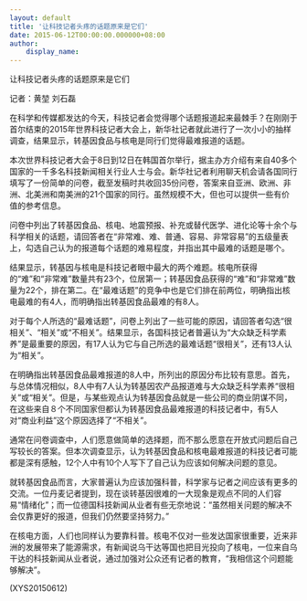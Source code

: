 ```yaml
---
layout: default
title: '让科技记者头疼的话题原来是它们'
date: 2015-06-12T00:00:00.000000+08:00
author:
    display_name: 
---
```


让科技记者头疼的话题原来是它们

记者：黄堃 刘石磊

在科学和传媒都发达的今天，科技记者会觉得哪个话题报道起来最棘手？在刚刚于首尔结束的2015年世界科技记者大会上，新华社记者就此进行了一次小小的抽样调查，结果显示，转基因食品与核电是同行们觉得最难报道的话题。

本次世界科技记者大会于8日到12日在韩国首尔举行，据主办方介绍有来自40多个国家的一千多名科技新闻相关行业人士与会。新华社记者利用聊天机会请各国同行填写了一份简单的问卷，截至发稿时共收回35份问卷，答案来自亚洲、欧洲、非洲、北美洲和南美洲的21个国家的同行。虽然规模不大，但也可以提供一些有价值的参考信息。

问卷中列出了转基因食品、核电、地震预报、补充或替代医学、进化论等十余个与科学相关的话题，请回答者在“非常难、难、普通、容易、非常容易”的五级量表上，勾选自己认为的报道每个话题的难易程度，并指出其中最难的话题是哪个。

结果显示，转基因与核电是科技记者眼中最大的两个难题。核电所获得的“难”和“非常难”数量共有23个，位居第一；转基因食品获得的“难”和“非常难”数量为22个，排在第二。在“最难话题”的竞争中也是它们排在前两位，明确指出核电最难的有4人，而明确指出转基因食品最难的有8人。

对于每个人所选的“最难话题”，问卷上列出了一些可能的原因，请回答者勾选“很相关”、“相关”或“不相关”。结果显示，各国科技记者普遍认为“大众缺乏科学素养”是最重要的原因，有17人认为它与自己所选的最难话题“很相关”，还有13人认为“相关”。

在明确指出转基因食品最难报道的8人中，所列出的原因分布比较有意思。首先，与总体情况相似，8人中有7人认为转基因农产品报道难与大众缺乏科学素养“很相关”或“相关”。但是，与某些观点认为转基因食品就是一些公司的商业阴谋不同，在这些来自８个不同国家但都认为转基因食品最难报道的科技记者中，有5人对“商业利益”这个原因选择了“不相关”。

通常在问卷调查中，人们愿意做简单的选择题，而不那么愿意在开放式问题后自己写较长的答案。但本次调查显示，认为转基因食品和核电最难报道的科技记者可能都是深有感触，12个人中有10个人写下了自己认为应该如何解决问题的意见。

就转基因食品而言，大家普遍认为应该加强科普，科学家与记者之间应该有更多的交流。一位丹麦记者提到，现在谈转基因很难的一大现象是观点不同的人们容易“情绪化”；而一位德国科技新闻从业者有些无奈地说：“虽然相关问题的解决不会仅靠更好的报道，但我们仍然要坚持努力。”

在核电方面，人们也同样认为要靠科普。核电不仅对一些发达国家很重要，近来非洲的发展带来了能源需求，有新闻说乌干达等国也把目光投向了核电，一位来自乌干达的科技新闻从业者说，通过加强对公众还有记者的教育，“我相信这个问题能够解决”。

(XYS20150612)

